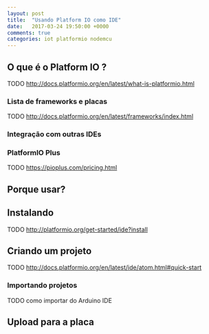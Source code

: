 ```yaml
---
layout: post
title:  "Usando Platform IO como IDE"
date:   2017-03-24 19:50:00 +0000
comments: true
categories: iot platformio nodemcu
---
```


## O que é o Platform IO ?

TODO http://docs.platformio.org/en/latest/what-is-platformio.html

### Lista de frameworks e placas

TODO http://docs.platformio.org/en/latest/frameworks/index.html

### Integração com outras IDEs



###  PlatformIO Plus

TODO https://pioplus.com/pricing.html

## Porque usar?

## Instalando

TODO http://platformio.org/get-started/ide?install

## Criando um projeto

TODO http://docs.platformio.org/en/latest/ide/atom.html#quick-start

### Importando projetos

TODO como importar do Arduino IDE

## Upload para a placa
